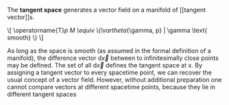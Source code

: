 The **tangent space** generates a vector field on a manifold of [[tangent vector]]s.

\\[
\operatorname{T}_p M \equiv \\{\vartheta_{\gamma, p} | \gamma \text{ smooth} \\}
\\]


As long as the space is smooth (as assumed in the formal definition of a manifold), the difference vector $\mathrm{d}\vec{x}$ between to infinitesimally close points may be defined. The set of all $\mathrm{d}\vec{x}$ defines the tangent space at x. By assigning a tangent vector to every spacetime point, we can recover the usual concept of a vector field. However, without additional preparation one cannot compare vectors at different spacetime points, because they lie in different tangent spaces